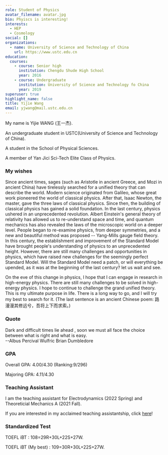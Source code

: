 ```yaml
---
role: Student of Physics
avatar_filename: avatar.jpg
bio: Phyiscs is interesting!
interests:
  - HEP
  - Cosmology
social: []
organizations:
  - name: University of Science and Technology of China
    url: https://www.ustc.edu.cn
education:
  courses:
    - course: Senior high
      institution: Chengdu Shude High School
      year: 2016
    - course: Undergraduate
      institution: University of Science and Technology fo China
      year: 2019
superuser: true
highlight_name: false
title: Yijie Wang
email: yjwang@mail.ustc.edu.cn
---
```

My name is Yijie WANG (王一杰).

An undergraduate student in USTC(University of Science and Technology of China).

A student in the School of Physical Sciences.

A member of Yan Jici Sci-Tech Elite Class of Physics.

### My wishes

Since ancient times, sages (such as Aristotle in ancient Greece, and Mozi in ancient China) have tirelessly searched for a unified theory that can describe the world. Modern science originated from Galileo, whose great work pioneered the world of classical physics. After that, Isaac Newton, the master, gave the three laws of classical physics. Since then, the building of classical physics has gained a solid foundation. In the last century, physics ushered in an unprecedented revolution. Albert Einstein's general theory of relativity has allowed us to re-understand space and time, and quantum mechanics has also revealed the laws of the microscopic world on a deeper level. People began to re-examine physics, from deeper symmetries, and a new and beautiful method was proposed -- Yang-Mills gauge field theory. In this century, the establishment and improvement of the Standard Model have brought people's understanding of physics to an unprecedented height. However, there are still many challenges and opportunities in physics, <!-- such as the recent W-boson mass problem and the muon magnetic moment problem, -->which have raised new challenges for the seemingly perfect Standard Model. Will the Standard Model need a patch, or will everything be upended, as it was at the beginning of the last century? let us wait and see.

On the eve of this change in physics, I hope that I can engage in research in high-energy physics. There are still many challenges to be solved in high-energy physics. I hope to continue to challenge the grand unified theory. This is my ultimate purpose in life. There is a long way to go, and I will try my best to search for it. (The last sentence is an ancient Chinese poem: 路漫漫其修远兮，吾将上下而求索。)


### Quote

Dark and difficult times lie ahead , soon we must all face the choice between what is right and what is easy.  
                                                          --Albus Percival Wulfric Brian Dumbledore

### GPA

Overall GPA: 4.00/4.30 (Ranking:9/296)

Majoring GPA: 4.11/4.30

### Teaching Assistant

I am the teaching assistant for Electrodynamics (2022 Spring) and Theoreticial Mechanics A (2021 Fall).

If you are interested in my acclaimed teaching assistantship, click [here](https://yijiewang.netlify.app/courses/)!

### Standardized Test

TOEFL iBT : 108=29R+30L+22S+27W.

TOEFL iBT (My best) : 109=30R+30L+22S+27W.

